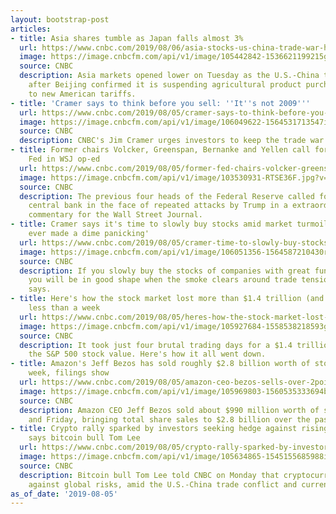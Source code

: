 ```yaml
---
layout: bootstrap-post
articles:
- title: Asia shares tumble as Japan falls almost 3%
  url: https://www.cnbc.com/2019/08/06/asia-stocks-us-china-trade-war-hong-kong-yuan-in-focus.html
  image: https://image.cnbcfm.com/api/v1/image/105442842-1536621199215gettyimages-1025189454.jpeg?v=1565047519
  source: CNBC
  description: Asia markets opened lower on Tuesday as the U.S.-China trade war intensified,
    after Beijing confirmed it is suspending agricultural product purchases in response
    to new American tariffs.
- title: 'Cramer says to think before you sell: ''It''s not 2009'''
  url: https://www.cnbc.com/2019/08/05/cramer-says-to-think-before-you-sell-its-not-2009.html
  image: https://image.cnbcfm.com/api/v1/image/106049622-1564531713547img_2911r.jpg?v=1564531733
  source: CNBC
  description: CNBC's Jim Cramer urges investors to keep the trade war in perspective.
- title: Former chairs Volcker, Greenspan, Bernanke and Yellen call for independent
    Fed in WSJ op-ed
  url: https://www.cnbc.com/2019/08/05/former-fed-chairs-volcker-greenspan-bernanke-and-yellen-call-for-independent-fed-in-wsj-op-ed.html
  image: https://image.cnbcfm.com/api/v1/image/103530931-RTSE36F.jpg?v=1529452032
  source: CNBC
  description: The previous four heads of the Federal Reserve called for an independent
    central bank in the face of repeated attacks by Trump in a extraordinary joint
    commentary for the Wall Street Journal.
- title: Cramer says it's time to slowly buy stocks amid market turmoil — 'Nobody
    ever made a dime panicking'
  url: https://www.cnbc.com/2019/08/05/cramer-time-to-slowly-buy-stocks-nobody-ever-made-a-dime-panicking.html
  image: https://image.cnbcfm.com/api/v1/image/106051356-1564587210430rtx71g79.jpg?v=1564587489
  source: CNBC
  description: If you slowly buy the stocks of companies with great fundamentals,
    you will be in good shape when the smoke clears around trade tensions, Jim Cramer
    says.
- title: Here's how the stock market lost more than $1.4 trillion (and counting) in
    less than a week
  url: https://www.cnbc.com/2019/08/05/heres-how-the-stock-market-lost-more-than-1point4-trillion-and-counting-in-less-than-a-week.html
  image: https://image.cnbcfm.com/api/v1/image/105927684-1558538218593gettyimages-1086428006.jpeg?v=1558538268
  source: CNBC
  description: It took just four brutal trading days for a $1.4 trillion wipeout in
    the S&P 500 stock value. Here's how it all went down.
- title: Amazon's Jeff Bezos has sold roughly $2.8 billion worth of stock in the last
    week, filings show
  url: https://www.cnbc.com/2019/08/05/amazon-ceo-bezos-sells-over-2point8-billion-worth-of-stock-in-a-week.html
  image: https://image.cnbcfm.com/api/v1/image/105969803-1560535333694bezoscucinelliblazer.jpg?v=1560535373
  source: CNBC
  description: Amazon CEO Jeff Bezos sold about $990 million worth of stock on Thursday
    and Friday, bringing total share sales to $2.8 billion over the past week.
- title: Crypto rally sparked by investors seeking hedge against rising global risks,
    says bitcoin bull Tom Lee
  url: https://www.cnbc.com/2019/08/05/crypto-rally-sparked-by-investors-seeking-hedge-against-rising-global-risks-says-bitcoin-bull-tom-lee.html
  image: https://image.cnbcfm.com/api/v1/image/105634865-1545155685988img_6638r.jpg?v=1545155752
  source: CNBC
  description: Bitcoin bull Tom Lee told CNBC on Monday that cryptocurrency is a hedge
    against global risks, amid the U.S.-China trade conflict and currency war.
as_of_date: '2019-08-05'
---
```


